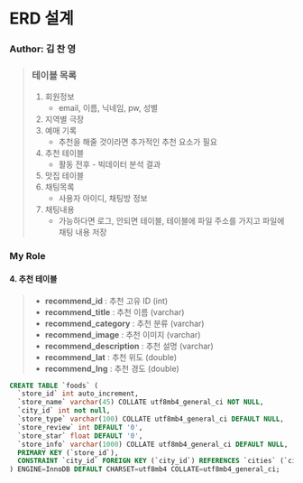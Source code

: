 # ERD 설계

### Author: 김 찬 영

> ### 테이블 목록 
>
> 1. 회원정보 
>    - email, 이름, 닉네임, pw, 성별
> 2. 지역별 극장
> 3. 예매 기록 
>    - 추천을 해줄 것이라면 추가적인 추천 요소가 필요
> 4. 추천 테이블
>    - 활동 전후 - 빅데이터 분석 결과
> 5. 맛집 테이블
> 6. 채팅목록 
>    - 사용자 아이디, 채팅방 정보
> 7. 채팅내용
>    - 가능하다면 로그, 안되면 테이블, 테이블에 파일 주소를 가지고 파일에 채팅 내용 저장

### My Role

#### 4. 추천 테이블

> - **recommend_id** : 추천 고유 ID (int)
> - **recommend_title** : 추천 이름 (varchar)
> - **recommend_category** : 추천 분류 (varchar)
> - **recommend_image** : 추천 이미지 (varchar)
> - **recommend_description** : 추천 설명 (varchar)
> - **recommend_lat** : 추천 위도 (double)
> - **recommend_lng** : 추천 경도 (double)

```sql
CREATE TABLE `foods` (
  `store_id` int auto_increment,
  `store_name` varchar(45) COLLATE utf8mb4_general_ci NOT NULL,
  `city_id` int not null,
  `store_type` varchar(100) COLLATE utf8mb4_general_ci DEFAULT NULL,
  `store_review` int DEFAULT '0',
  `store_star` float DEFAULT '0',
  `store_info` varchar(1000) COLLATE utf8mb4_general_ci DEFAULT NULL,
  PRIMARY KEY (`store_id`),
  CONSTRAINT `city_id` FOREIGN KEY (`city_id`) REFERENCES `cities` (`city_id`) on delete cascade
) ENGINE=InnoDB DEFAULT CHARSET=utf8mb4 COLLATE=utf8mb4_general_ci;
```